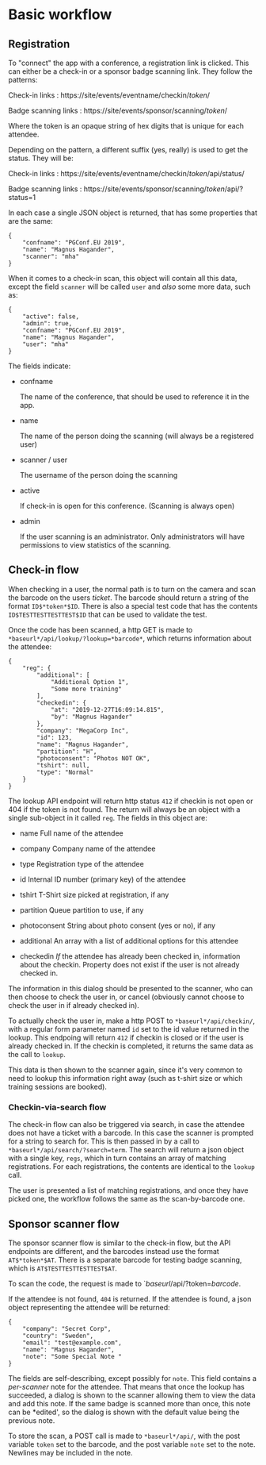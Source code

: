 # Basic workflow


## Registration

To "connect" the app with a conference, a registration link is
clicked. This can either be a check-in or a sponsor badge scanning
link. They follow the patterns:

Check-in links
:  https://site/events/eventname/checkin/*token*/

Badge scanning links
:  https://site/events/sponsor/scanning/*token*/

Where the token is an opaque string of hex digits that is unique for
each attendee.

Depending on the pattern, a different suffix (yes, really) is used to
get the status. They will be:

Check-in links
:  https://site/events/eventname/checkin/*token*/api/status/

Badge scanning links
:  https://site/events/sponsor/scanning/*token*/api/?status=1

In each case a single JSON object is returned, that has some
properties that are the same:

```
{
    "confname": "PGConf.EU 2019",
    "name": "Magnus Hagander",
    "scanner": "mha"
}

```

When it comes to a check-in scan, this object will contain all this
data, except the field `scanner` will be called `user` and *also* some
more data, such as:

```
{
    "active": false,
    "admin": true,
    "confname": "PGConf.EU 2019",
    "name": "Magnus Hagander",
    "user": "mha"
}
```

The fields indicate:

* confname

   The name of the conference, that should be used to reference it in
   the app.

* name

   The name of the person doing the scanning (will always be a
   registered user)

* scanner / user

   The username of the person doing the scanning

* active

   If check-in is open for this conference. (Scanning is always open)

* admin

   If the user scanning is an administrator. Only administrators will
   have permissions to view statistics of the scanning.


## Check-in flow

When checking in a user, the normal path is to turn on the camera and
scan the barcode on the users *ticket*. The barcode should return a
string of the format `ID$*token*$ID`. There is also a special test
code that has the contents `ID$TESTTESTTESTTEST$ID` that can be used
to validate the test.

Once the code has been scanned, a http GET is made to
`*baseurl*/api/lookup/?lookup=*barcode*`, which returns information
about the attendee:

```
{
    "reg": {
        "additional": [
            "Additional Option 1",
            "Some more training"
        ],
        "checkedin": {
            "at": "2019-12-27T16:09:14.815",
            "by": "Magnus Hagander"
        },
        "company": "MegaCorp Inc",
        "id": 123,
        "name": "Magnus Hagander",
        "partition": "H",
        "photoconsent": "Photos NOT OK",
        "tshirt": null,
        "type": "Normal"
    }
}
```

The lookup API endpoint will return http status `412` if checkin is
not open or 404 if the token is not found. The return will always be
an object with a single sub-object in it called `reg`. The fields in
this object are:

* name
   Full name of the attendee

* company
   Company name of the attendee

* type
   Registration type of the attendee

* id
   Internal ID number (primary key) of the attendee

* tshirt
   T-Shirt size picked at registration, if any

* partition
   Queue partition to use, if any

* photoconsent
   String about photo consent (yes or no), if any

* additional
   An array with a list of additional options for this attendee

* checkedin
   *If* the attendee has already been checked in, information about
   the checkin. Property does not exist if the user is not already
   checked in.


The information in this dialog should be presented to the scanner, who
can then choose to check the user in, or cancel (obviously cannot
choose to check the user in if already checked in).

To actually check the user in, make a http POST to
`*baseurl*/api/checkin/`, with a regular form parameter named `id` set
to the id value returned in the lookup.
This endpoing will return `412` if checkin is closed or if the user is
already checked in. If the checkin is completed, it returns the same
data as the call to `lookup`.

This data is then shown to the scanner again, since it's very common
to need to lookup this information right away (such as t-shirt size or
which training sessions are booked).

### Checkin-via-search flow

The check-in flow can also be triggered via search, in case the
attendee does not have a ticket with a barcode. In this case the
scanner is prompted for a string to search for. This is then passed in
by a call to `*baseurl*/api/search/?search=term`. The search will
return a json object with a single key, `regs`, which in turn contains
an array of matching registrations. For each registrations, the
contents are identical to the `lookup` call.

The user is presented a list of matching registrations, and once they
have picked one, the workflow follows the same as the scan-by-barcode
one.


## Sponsor scanner flow

The sponsor scanner flow is similar to the check-in flow, but the API
endpoints are different, and the barcodes instead use the format
`AT$*token*$AT`. There is a separate barcode for testing badge
scanning, which is `AT$TESTTESTTESTTEST$AT`.

To scan the code, the request is made to
`*baseurl*/api/?token=*barcode*.

If the attendee is not found, `404` is returned. If the attendee is
found, a json object representing the attendee will be returned:

```
{
    "company": "Secret Corp",
    "country": "Sweden",
    "email": "test@example.com",
    "name": "Magnus Hagander",
    "note": "Some Special Note "
}
```

The fields are self-describing, except possibly for `note`. This field
contains a *per-scanner* note for the attendee. That means that once
the lookup has succeeded, a dialog is shown to the scanner allowing
them to view the data and add this note. If the same badge is scanned
more than once, this note can be *edited', so the dialog is shown with
the default value being the previous note.

To store the scan, a POST call is made to `*baseurl*/api/`, with the
post variable `token` set to the barcode, and the post variable `note`
set to the note. Newlines may be included in the note.
